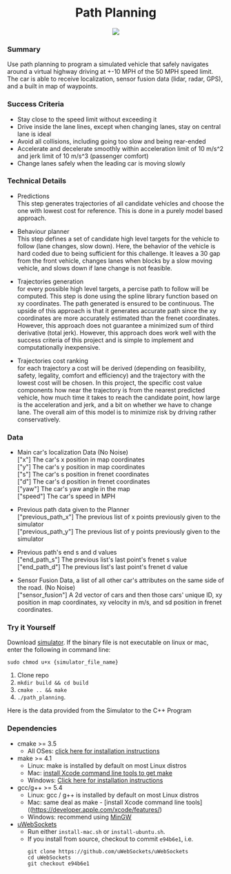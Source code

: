 <h1 align="center">Path Planning</h1>

<p align="center">
   <image src="./result.gif">
      </p>

### Summary
Use path planning to program a simulated vehicle that safely navigates around a virtual highway driving at +-10 MPH of the 50 MPH speed limit. The car is able to receive localization, sensor fusion data (lidar, radar, GPS), and a built in map of waypoints. 

### Success Criteria
- Stay close to the speed limit without exceeding it
- Drive inside the lane lines, except when changing lanes, stay on central lane is ideal
- Avoid all collisions, including going too slow and being rear-ended
- Accelerate and decelerate smoothly within acceleration limit of 10 m/s^2 and jerk limit of 10 m/s^3 (passenger comfort)
- Change lanes safely when the leading car is moving slowly

### Technical Details

- Predictions\
This step generates trajectories of all candidate vehicles and choose the one with lowest cost for reference. This is done in a purely model based approach.

- Behaviour planner\
This step defines a set of candidate high level targets for the vehicle to follow (lane changes, slow down). Here, the behavior of the vehicle is hard coded due to being sufficient for this challenge. It leaves a 30 gap from the front vehicle, changes lanes when blocks by a slow moving vehicle, and slows down if lane change is not feasible.

- Trajectories generation\
for every possible high level targets, a percise path to follow will be computed. This step is done using the spline library function based on xy coordinates. The path generated is ensured to be continuous. The upside of this approach is that it generates accurate path since the xy coordinates are more accurately estimated than the frenet coordinates. However, this approach does not guarantee a minimized sum of third derivative (total jerk). However, this approach does work well with the success criteria of this project and is simple to implement and computationally inexpensive.

- Trajectories cost ranking\
for each trajectory a cost will be derived (depending on feasibility, safety, legality, comfort and efficiency) and the trajectory with the lowest cost will be chosen. In this project, the specific cost value components how near the trajectory is from the nearest predicted vehicle, how much time it takes to reach the candidate point, how large is the acceleration and jerk, and a bit on whether we have to change lane. The overall aim of this model is to minimize risk by driving rather conservatively. 

### Data

- Main car's localization Data (No Noise)\
["x"] The car's x position in map coordinates\
["y"] The car's y position in map coordinates\
["s"] The car's s position in frenet coordinates\
["d"] The car's d position in frenet coordinates\
["yaw"] The car's yaw angle in the map\
["speed"] The car's speed in MPH

- Previous path data given to the Planner\
["previous_path_x"] The previous list of x points previously given to the simulator\
["previous_path_y"] The previous list of y points previously given to the simulator

- Previous path's end s and d values\
["end_path_s"] The previous list's last point's frenet s value\
["end_path_d"] The previous list's last point's frenet d value

- Sensor Fusion Data, a list of all other car's attributes on the same side of the road. (No Noise)\
["sensor_fusion"] A 2d vector of cars and then those cars' unique ID, xy position in map coordinates, xy velocity in m/s, and sd position in frenet coordinates. 

### Try it Yourself

Download [simulator](https://github.com/udacity/self-driving-car-sim/releases/tag/T3_v1.2). If the binary file is not executable on linux or mac, enter the following in command line:
```shell
sudo chmod u+x {simulator_file_name}
```

1. Clone repo
2. `mkdir build && cd build`
3. `cmake .. && make`
4. `./path_planning`.

Here is the data provided from the Simulator to the C++ Program

### Dependencies

* cmake >= 3.5
  * All OSes: [click here for installation instructions](https://cmake.org/install/)
* make >= 4.1
  * Linux: make is installed by default on most Linux distros
  * Mac: [install Xcode command line tools to get make](https://developer.apple.com/xcode/features/)
  * Windows: [Click here for installation instructions](http://gnuwin32.sourceforge.net/packages/make.htm)
* gcc/g++ >= 5.4
  * Linux: gcc / g++ is installed by default on most Linux distros
  * Mac: same deal as make - [install Xcode command line tools]((https://developer.apple.com/xcode/features/)
  * Windows: recommend using [MinGW](http://www.mingw.org/)
* [uWebSockets](https://github.com/uWebSockets/uWebSockets)
  * Run either `install-mac.sh` or `install-ubuntu.sh`.
  * If you install from source, checkout to commit `e94b6e1`, i.e.
    ```
    git clone https://github.com/uWebSockets/uWebSockets 
    cd uWebSockets
    git checkout e94b6e1
    ```

